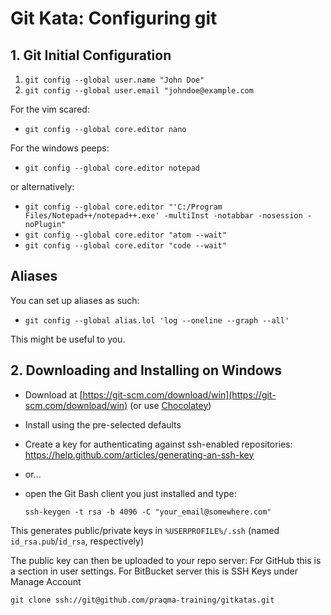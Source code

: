 # Git Kata: Configuring git


## 1. Git Initial Configuration
1. `git config --global user.name "John Doe"`
2. `git config --global user.email "johndoe@example.com`

For the vim scared:
- `git config --global core.editor nano`

For the windows peeps:
- `git config --global core.editor notepad`

or alternatively:

- `git config --global core.editor "'C:/Program Files/Notepad++/notepad++.exe' -multiInst -notabbar -nosession -noPlugin"`
- `git config --global core.editor "atom --wait"`
- `git config --global core.editor "code --wait"`

## Aliases

You can set up aliases as such:
* `git config --global alias.lol 'log --oneline --graph --all'`

This might be useful to you.

## 2. Downloading and Installing on Windows

* Download at [https://git-scm.com/download/win](https://git-scm.com/download/win) (or use [Chocolatey](https://chocolatey.org/))
* Install using the pre-selected defaults
* Create a key for authenticating against ssh-enabled repositories:
https://help.github.com/articles/generating-an-ssh-key
* or...
* open the Git Bash client you just installed and type:

    `ssh-keygen -t rsa -b 4096 -C "your_email@somewhere.com"`

This generates public/private keys in `%USERPROFILE%/.ssh` (named `id_rsa.pub`/`id_rsa`, respectively)

The public key can then be uploaded to your repo server:
For GitHub this is a section in user settings.
For BitBucket server this is SSH Keys under Manage Account

    git clone ssh://git@github.com/praqma-training/gitkatas.git
